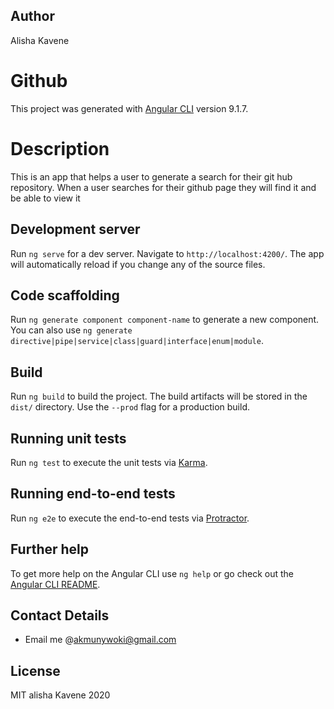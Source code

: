 ## Author
Alisha Kavene
# Github

This project was generated with [Angular CLI](https://github.com/angular/angular-cli) version 9.1.7.

# Description
This is an app that helps a user to generate a search for their git hub repository. When a user searches for their github page they will find it and be able to view it
## Development server

Run `ng serve` for a dev server. Navigate to `http://localhost:4200/`. The app will automatically reload if you change any of the source files.

## Code scaffolding

Run `ng generate component component-name` to generate a new component. You can also use `ng generate directive|pipe|service|class|guard|interface|enum|module`.

## Build

Run `ng build` to build the project. The build artifacts will be stored in the `dist/` directory. Use the `--prod` flag for a production build.

## Running unit tests

Run `ng test` to execute the unit tests via [Karma](https://karma-runner.github.io).

## Running end-to-end tests

Run `ng e2e` to execute the end-to-end tests via [Protractor](http://www.protractortest.org/).

## Further help

To get more help on the Angular CLI use `ng help` or go check out the [Angular CLI README](https://github.com/angular/angular-cli/blob/master/README.md).

## Contact Details
* Email me @akmunywoki@gmail.com

## License
MIT alisha Kavene 2020
